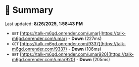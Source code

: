 # 📖 Summary
Last updated: **8/26/2025, 1:58:43 PM**

- `GET` [https://talk-m6gd.onrender.com/umar](https://talk-m6gd.onrender.com/umar) - **Down** (227ms)
- `GET` [https://talk-m6gd.onrender.com/9337](https://talk-m6gd.onrender.com/9337) - **Down** (106ms)
- `GET` [https://talk-m6gd.onrender.com/umar920](https://talk-m6gd.onrender.com/umar920) - **Down** (205ms)
